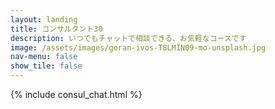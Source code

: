 ```yaml
---
layout: landing
title: コンサルタント30
description: いつでもチャットで相談できる、お気軽なコースです
image: /assets/images/goran-ivos-T8LMIN09-mo-unsplash.jpg
nav-menu: false
show_tile: false
---
```


<div id="main" markdown="1">
<section id="one">

{% include consul_chat.html %}
</section>
</div>
